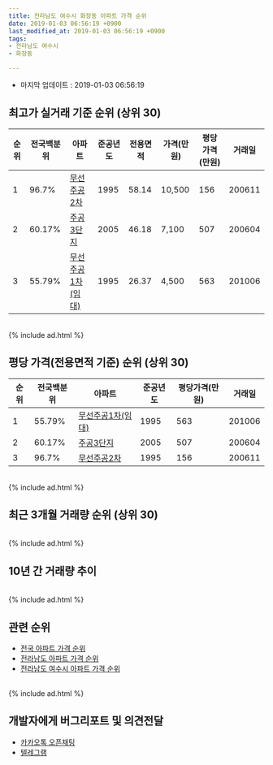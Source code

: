 ```yaml
---
title: 전라남도 여수시 화장동 아파트 가격 순위
date: 2019-01-03 06:56:19 +0900
last_modified_at: 2019-01-03 06:56:19 +0900
tags:
- 전라남도 여수시
- 화장동

---
```


* 마지막 업데이트 : 2019-01-03 06:56:19

## 최고가 실거래 기준 순위 (상위 30)


|순위|전국백분위|아파트|준공년도|전용면적|가격(만원)|평당가격(만원)|거래일|
|---|---|---|---|---|---|---|---|
|1|96.7%|[무선주공2차](https://search.naver.com/search.naver?query=%EC%A0%84%EB%9D%BC%EB%82%A8%EB%8F%84+%EC%97%AC%EC%88%98%EC%8B%9C+%ED%99%94%EC%9E%A5%EB%8F%99+%EB%AC%B4%EC%84%A0%EC%A3%BC%EA%B3%B52%EC%B0%A8)|1995|58.14|10,500|156|200611|
|2|60.17%|[주공3단지](https://search.naver.com/search.naver?query=%EC%A0%84%EB%9D%BC%EB%82%A8%EB%8F%84+%EC%97%AC%EC%88%98%EC%8B%9C+%ED%99%94%EC%9E%A5%EB%8F%99+%EC%A3%BC%EA%B3%B53%EB%8B%A8%EC%A7%80)|2005|46.18|7,100|507|200604|
|3|55.79%|[무선주공1차(임대)](https://search.naver.com/search.naver?query=%EC%A0%84%EB%9D%BC%EB%82%A8%EB%8F%84+%EC%97%AC%EC%88%98%EC%8B%9C+%ED%99%94%EC%9E%A5%EB%8F%99+%EB%AC%B4%EC%84%A0%EC%A3%BC%EA%B3%B51%EC%B0%A8%28%EC%9E%84%EB%8C%80%29)|1995|26.37|4,500|563|201006|


<br>
{% include ad.html %}
<br>

## 평당 가격(전용면적 기준) 순위 (상위 30)


|순위|전국백분위|아파트|준공년도|평당가격(만원)|거래일|
|---|---|---|---|---|---|
|1|55.79%|[무선주공1차(임대)](https://search.naver.com/search.naver?query=%EC%A0%84%EB%9D%BC%EB%82%A8%EB%8F%84+%EC%97%AC%EC%88%98%EC%8B%9C+%ED%99%94%EC%9E%A5%EB%8F%99+%EB%AC%B4%EC%84%A0%EC%A3%BC%EA%B3%B51%EC%B0%A8%28%EC%9E%84%EB%8C%80%29)|1995|563|201006|
|2|60.17%|[주공3단지](https://search.naver.com/search.naver?query=%EC%A0%84%EB%9D%BC%EB%82%A8%EB%8F%84+%EC%97%AC%EC%88%98%EC%8B%9C+%ED%99%94%EC%9E%A5%EB%8F%99+%EC%A3%BC%EA%B3%B53%EB%8B%A8%EC%A7%80)|2005|507|200604|
|3|96.7%|[무선주공2차](https://search.naver.com/search.naver?query=%EC%A0%84%EB%9D%BC%EB%82%A8%EB%8F%84+%EC%97%AC%EC%88%98%EC%8B%9C+%ED%99%94%EC%9E%A5%EB%8F%99+%EB%AC%B4%EC%84%A0%EC%A3%BC%EA%B3%B52%EC%B0%A8)|1995|156|200611|


<br>
{% include ad.html %}
<br>

## 최근 3개월 거래량 순위 (상위 30)


<div style="width:100%;">
    <canvas id="deal_count_ranking" height="250"></canvas>
</div>


<script>
new Chart(document.getElementById("deal_count_ranking"), {
    type: 'horizontalBar',
    data: {
        labels: ['무선주공2차'],
        datasets: [{
            label: '실거래 수',
            data: [6],
            borderColor: "rgba(255, 0, 128, 1)",
            backgroundColor: "rgba(255, 0, 128, 0.5)",
            fill: false,
        }]
    },
    options: {
        responsive: true,
        title: {
            display: true,
            text: '최근 3개월 거래량 순위'
        },
        tooltips: {
            mode: 'index',
            intersect: false,
            callbacks: {
                title: function(tooltipItems, data) {
                    return "실거래 수:";
                },
                label: function(tooltipItem, data) {
                    return data.labels[tooltipItem.index] + ": " + tooltipItem.xLabel;
                }
            }
        },
        hover: {
            mode: 'nearest',
            intersect: true
        },
        scales: {
            xAxes: [{
                display: true,
                scaleLabel: {
                    display: true,
                    labelString: '실거래 수'
                },
                ticks: {
                    suggestedMin: 0,
                }
            }],
            yAxes: [{
                display: true,
                ticks: {
                    autoSkip: false,
                    callback: function(value, index, values) {
                        if (value.length > 15)
                            return value.substr(0, 13) + "...";
                        else
                            return value;
                    }
                },
                scaleLabel: {
                    display: false,
                }
            }]
        }
    }
});

</script>


<br>
{% include ad.html %}
<br>

## 10년 간 거래량 추이


<div style="width:100%;">
    <canvas id="deal_progress" height="250"></canvas>
</div>

<script>
new Chart(document.getElementById("deal_progress"), {
    type: 'line',
    data: {
        labels: ['200901','200902','200903','200904','200905','200906','200907','200908','200909','200910','200911','200912','201001','201002','201003','201004','201005','201006','201007','201008','201009','201010','201011','201012','201101','201102','201103','201104','201105','201106','201107','201108','201109','201110','201111','201112','201201','201202','201203','201204','201205','201206','201207','201208','201209','201210','201211','201212','201301','201302','201303','201304','201305','201306','201307','201308','201309','201310','201311','201312','201401','201402','201403','201404','201405','201406','201407','201408','201409','201410','201411','201412','201501','201502','201503','201504','201505','201506','201507','201508','201509','201510','201511','201512','201601','201602','201603','201604','201605','201606','201607','201608','201609','201610','201611','201612','201701','201702','201703','201704','201705','201706','201707','201708','201709','201710','201711','201712','201801','201802','201803','201804','201805','201806','201807','201808','201809','201810','201811','201812','201901'],
        datasets: [{
            label: '실거래 수',
            pointRadius: 1,
            data: [1, 0, 3, 4, 5, 5, 4, 5, 6, 1, 11, 4, 5, 7, 9, 10, 8, 5, 7, 4, 3, 12, 7, 6, 3, 4, 4, 4, 2, 0, 1, 0, 2, 4, 2, 3, 1, 8, 7, 1, 6, 3, 3, 1, 1, 8, 4, 5, 4, 6, 5, 6, 2, 3, 1, 3, 5, 4, 4, 4, 2, 4, 3, 1, 3, 3, 3, 3, 1, 4, 5, 4, 2, 4, 6, 6, 4, 1, 3, 5, 1, 4, 1, 4, 2, 3, 9, 7, 4, 6, 2, 2, 1, 9, 2, 1, 2, 6, 8, 1, 6, 12, 4, 4, 5, 4, 3, 0, 3, 3, 5, 4, 4, 3, 3, 6, 3, 3, 3, 3, 0],
            borderColor: "rgba(255, 201, 14, 1)",
            backgroundColor: "rgba(255, 201, 14, 0.5)",
            fill: true,
        }]
    },
    options: {
        responsive: true,
        title: {
            display: true,
            text: '10년간 거래량 추이'
        },
        tooltips: {
            mode: 'index',
            intersect: false,
        },
        hover: {
            mode: 'nearest',
            intersect: true
        },
        scales: {
            xAxes: [{
                display: true,
                scaleLabel: {
                    display: true,
                    labelString: '년/월'
                }
            }],
            yAxes: [{
                display: true,
                ticks: {
                    suggestedMin: 0,
                },
                scaleLabel: {
                    display: true,
                    labelString: '실거래 수'
                }
            }]
        }
    }
});

</script>


<br>
{% include ad.html %}
<br>

## 관련 순위

- [전국 아파트 가격 순위](https://inasie.github.io/apt-ranking/전국)
- [전라남도 아파트 가격 순위](https://inasie.github.io/apt-ranking/전라남도)
- [전라남도 여수시 아파트 가격 순위](https://inasie.github.io/apt-ranking/전라남도-여수시)


<br>
{% include ad.html %}
<br>

## 개발자에게 버그리포트 및 의견전달

- [카카오톡 오픈채팅](https://open.kakao.com/o/gLJUAP4)
- [텔레그램](https://t.me/inasie)

